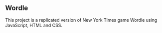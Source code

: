 ## Wordle
This project is a replicated version of New York Times game Wordle using JavaScript, HTML and CSS.

